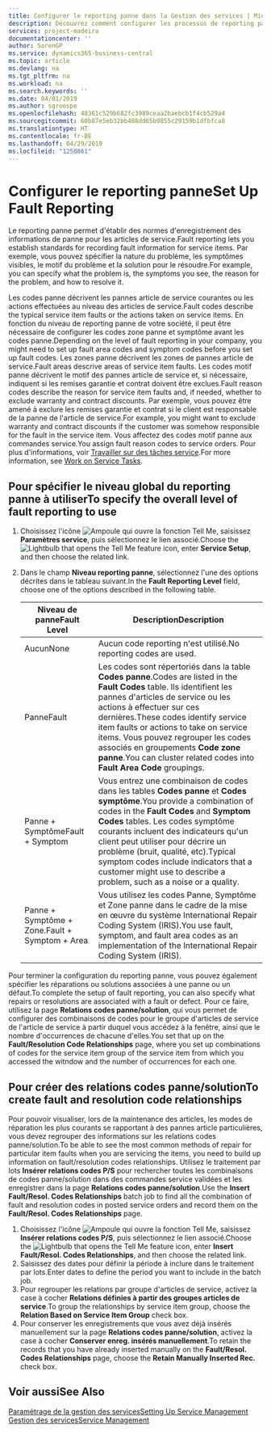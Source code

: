 ```yaml
---
title: Configurer le reporting panne dans la Gestion des services | Microsoft Docs
description: Découvrez comment configurer les processus de reporting panne.
services: project-madeira
documentationcenter: ''
author: SorenGP
ms.service: dynamics365-business-central
ms.topic: article
ms.devlang: na
ms.tgt_pltfrm: na
ms.workload: na
ms.search.keywords: ''
ms.date: 04/01/2019
ms.author: sgroespe
ms.openlocfilehash: 48361c529b682fc3989ceaa2baebcb1f4cb529a4
ms.sourcegitcommit: 60b87e5eb32bb408dd65b9855c29159b1dfbfca8
ms.translationtype: HT
ms.contentlocale: fr-BE
ms.lasthandoff: 04/29/2019
ms.locfileid: "1250861"
---
```

# <a name="set-up-fault-reporting"></a><span data-ttu-id="bf395-103">Configurer le reporting panne</span><span class="sxs-lookup"><span data-stu-id="bf395-103">Set Up Fault Reporting</span></span>
<span data-ttu-id="bf395-104">Le reporting panne permet d'établir des normes d'enregistrement des informations de panne pour les articles de service.</span><span class="sxs-lookup"><span data-stu-id="bf395-104">Fault reporting lets you establish standards for recording fault information for service items.</span></span> <span data-ttu-id="bf395-105">Par exemple, vous pouvez spécifier la nature du problème, les symptômes visibles, le motif du problème et la solution pour le résoudre.</span><span class="sxs-lookup"><span data-stu-id="bf395-105">For example, you can specify what the problem is, the symptoms you see, the reason for the problem, and how to resolve it.</span></span>  

<span data-ttu-id="bf395-106">Les codes panne décrivent les pannes article de service courantes ou les actions effectuées au niveau des articles de service.</span><span class="sxs-lookup"><span data-stu-id="bf395-106">Fault codes describe the typical service item faults or the actions taken on service items.</span></span> <span data-ttu-id="bf395-107">En fonction du niveau de reporting panne de votre société, il peut être nécessaire de configurer les codes zone panne et symptôme avant les codes panne.</span><span class="sxs-lookup"><span data-stu-id="bf395-107">Depending on the level of fault reporting in your company, you might need to set up fault area codes and symptom codes before you set up fault codes.</span></span> <span data-ttu-id="bf395-108">Les zones panne décrivent les zones de pannes article de service.</span><span class="sxs-lookup"><span data-stu-id="bf395-108">Fault areas descrive areas of service item faults.</span></span> <span data-ttu-id="bf395-109">Les codes motif panne décrivent le motif des pannes article de service et, si nécessaire, indiquent si les remises garantie et contrat doivent être exclues.</span><span class="sxs-lookup"><span data-stu-id="bf395-109">Fault reason codes describe the reason for service item faults and, if needed, whether to exclude warranty and contract discounts.</span></span> <span data-ttu-id="bf395-110">Par exemple, vous pouvez être amené à exclure les remises garantie et contrat si le client est responsable de la panne de l'article de service.</span><span class="sxs-lookup"><span data-stu-id="bf395-110">For example, you might want to exclude warranty and contract discounts if the customer was somehow responsible for the fault in the service item.</span></span> <span data-ttu-id="bf395-111">Vous affectez des codes motif panne aux commandes service.</span><span class="sxs-lookup"><span data-stu-id="bf395-111">You assign fault reason codes to service orders.</span></span> <span data-ttu-id="bf395-112">Pour plus d'informations, voir [Travailler sur des tâches service](service-how-to-work-on-service-tasks.md).</span><span class="sxs-lookup"><span data-stu-id="bf395-112">For more information, see [Work on Service Tasks](service-how-to-work-on-service-tasks.md).</span></span>  

## <a name="to-specify-the-overall-level-of-fault-reporting-to-use"></a><span data-ttu-id="bf395-113">Pour spécifier le niveau global du reporting panne à utiliser</span><span class="sxs-lookup"><span data-stu-id="bf395-113">To specify the overall level of fault reporting to use</span></span>
1. <span data-ttu-id="bf395-114">Choisissez l'icône ![Ampoule qui ouvre la fonction Tell Me](media/ui-search/search_small.png "Dites-moi ce que vous voulez faire"), saisissez **Paramètres service**, puis sélectionnez le lien associé.</span><span class="sxs-lookup"><span data-stu-id="bf395-114">Choose the ![Lightbulb that opens the Tell Me feature](media/ui-search/search_small.png "Tell me what you want to do") icon, enter **Service Setup**, and then choose the related link.</span></span>
2. <span data-ttu-id="bf395-115">Dans le champ **Niveau reporting panne**, sélectionnez l'une des options décrites dans le tableau suivant.</span><span class="sxs-lookup"><span data-stu-id="bf395-115">In the **Fault Reporting Level** field, choose one of the options described in the following table.</span></span>  

    |<span data-ttu-id="bf395-116">**Niveau de panne**</span><span class="sxs-lookup"><span data-stu-id="bf395-116">**Fault Level**</span></span>|<span data-ttu-id="bf395-117">**Description**</span><span class="sxs-lookup"><span data-stu-id="bf395-117">**Description**</span></span>|  
    |------------|-------------|  
    |<span data-ttu-id="bf395-118">Aucun</span><span class="sxs-lookup"><span data-stu-id="bf395-118">None</span></span> | <span data-ttu-id="bf395-119">Aucun code reporting n'est utilisé.</span><span class="sxs-lookup"><span data-stu-id="bf395-119">No reporting codes are used.</span></span>|  
    |<span data-ttu-id="bf395-120">Panne</span><span class="sxs-lookup"><span data-stu-id="bf395-120">Fault</span></span> | <span data-ttu-id="bf395-121">Les codes sont répertoriés dans la table **Codes panne**.</span><span class="sxs-lookup"><span data-stu-id="bf395-121">Codes are listed in the **Fault Codes** table.</span></span> <span data-ttu-id="bf395-122">Ils identifient les pannes d'articles de service ou les actions à effectuer sur ces dernières.</span><span class="sxs-lookup"><span data-stu-id="bf395-122">These codes identify service item faults or actions to take on service items.</span></span> <span data-ttu-id="bf395-123">Vous pouvez regrouper les codes associés en groupements **Code zone panne**.</span><span class="sxs-lookup"><span data-stu-id="bf395-123">You can cluster related codes into **Fault Area Code** groupings.</span></span>|  
    |<span data-ttu-id="bf395-124">Panne + Symptôme</span><span class="sxs-lookup"><span data-stu-id="bf395-124">Fault + Symptom</span></span> | <span data-ttu-id="bf395-125">Vous entrez une combinaison de codes dans les tables **Codes panne** et **Codes symptôme**.</span><span class="sxs-lookup"><span data-stu-id="bf395-125">You provide a combination of codes in the **Fault Codes** and **Symptom Codes** tables.</span></span> <span data-ttu-id="bf395-126">Les codes symptôme courants incluent des indicateurs qu'un client peut utiliser pour décrire un problème (bruit, qualité, etc).</span><span class="sxs-lookup"><span data-stu-id="bf395-126">Typical symptom codes include indicators that a customer might use to describe a problem, such as a noise or a quality.</span></span>|  
    |<span data-ttu-id="bf395-127">Panne + Symptôme + Zone.</span><span class="sxs-lookup"><span data-stu-id="bf395-127">Fault + Symptom + Area</span></span> | <span data-ttu-id="bf395-128">Vous utilisez les codes Panne, Symptôme et Zone panne dans le cadre de la mise en œuvre du système International Repair Coding System (IRIS).</span><span class="sxs-lookup"><span data-stu-id="bf395-128">You use fault, symptom, and fault area codes as an implementation of the International Repair Coding System (IRIS).</span></span>|  

<span data-ttu-id="bf395-129">Pour terminer la configuration du reporting panne, vous pouvez également spécifier les réparations ou solutions associées à une panne ou un défaut.</span><span class="sxs-lookup"><span data-stu-id="bf395-129">To complete the setup of fault reporting, you can also specify what repairs or resolutions are associated with a fault or defect.</span></span> <span data-ttu-id="bf395-130">Pour ce faire, utilisez la page **Relations codes panne/solution**, qui vous permet de configurer des combinaisons de codes pour le groupe d'articles de service de l'article de service à partir duquel vous accédez à la fenêtre, ainsi que le nombre d'occurrences de chacune d'elles.</span><span class="sxs-lookup"><span data-stu-id="bf395-130">You set that up on the **Fault/Resolution Code Relationships** page, where you set up combinations of codes for the service item group of the service item from which you accessed the witndow and the number of occurrences for each one.</span></span>

## <a name="to-create-fault-and-resolution-code-relationships"></a><span data-ttu-id="bf395-131">Pour créer des relations codes panne/solution</span><span class="sxs-lookup"><span data-stu-id="bf395-131">To create fault and resolution code relationships</span></span>
<!--this needs to go in a working with topic-->
<span data-ttu-id="bf395-132"> Pour pouvoir visualiser, lors de la maintenance des articles, les modes de réparation les plus courants se rapportant à des pannes article particulières, vous devez regrouper des informations sur les relations codes panne/solution.</span><span class="sxs-lookup"><span data-stu-id="bf395-132">To be able to see the most common methods of repair for particular item faults when you are servicing the items, you need to build up information on fault/resolution codes relationships.</span></span> <span data-ttu-id="bf395-133">Utilisez le traitement par lots **Insérer relations codes P/S** pour rechercher toutes les combinaisons de codes panne/solution dans des commandes service validées et les enregistrer dans la page **Relations codes panne/solution**.</span><span class="sxs-lookup"><span data-stu-id="bf395-133">Use the **Insert Fault/Resol. Codes Relationships** batch job to find all the combination of fault and resolution codes in posted service orders and record them on the **Fault/Resol. Codes Relationships** page.</span></span>

1. <span data-ttu-id="bf395-134">Choisissez l'icône ![Ampoule qui ouvre la fonction Tell Me](media/ui-search/search_small.png "Dites-moi ce que vous voulez faire"), saisissez **Insérer relations codes P/S**, puis sélectionnez le lien associé.</span><span class="sxs-lookup"><span data-stu-id="bf395-134">Choose the ![Lightbulb that opens the Tell Me feature](media/ui-search/search_small.png "Tell me what you want to do") icon, enter **Insert Fault/Resol. Codes Relationships**, and then choose the related link.</span></span>  
2. <span data-ttu-id="bf395-135">Saisissez des dates pour définir la période à inclure dans le traitement par lots.</span><span class="sxs-lookup"><span data-stu-id="bf395-135">Enter dates to define the period you want to include in the batch job.</span></span>  
3. <span data-ttu-id="bf395-136">Pour regrouper les relations par groupe d'articles de service, activez la case à cocher **Relations définies à partir des groupes articles de service**.</span><span class="sxs-lookup"><span data-stu-id="bf395-136">To group the relationships by service item group, choose the **Relation Based on Service Item Group** check box.</span></span>  
4. <span data-ttu-id="bf395-137">Pour conserver les enregistrements que vous avez déjà insérés manuellement sur la page **Relations codes panne/solution**, activez la case à cocher **Conserver enreg. insérés manuellement**.</span><span class="sxs-lookup"><span data-stu-id="bf395-137">To retain the records that you have already inserted manually on the **Fault/Resol. Codes Relationships** page, choose the **Retain Manually Inserted Rec.** check box.</span></span>  

## <a name="see-also"></a><span data-ttu-id="bf395-138">Voir aussi</span><span class="sxs-lookup"><span data-stu-id="bf395-138">See Also</span></span>
[<span data-ttu-id="bf395-139">Paramétrage de la gestion des services</span><span class="sxs-lookup"><span data-stu-id="bf395-139">Setting Up Service Management</span></span>](service-setup-service.md)  
[<span data-ttu-id="bf395-140">Gestion des services</span><span class="sxs-lookup"><span data-stu-id="bf395-140">Service Management</span></span>](service-service.md)  
